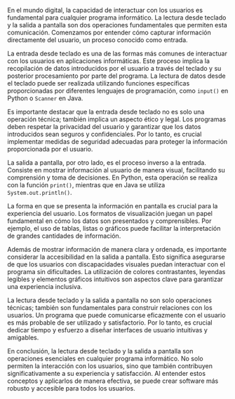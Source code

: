 En el mundo digital, la capacidad de interactuar con los usuarios es fundamental para cualquier programa informático. La lectura desde teclado y la salida a pantalla son dos operaciones fundamentales que permiten esta comunicación. Comenzamos por entender cómo capturar información directamente del usuario, un proceso conocido como entrada.

La entrada desde teclado es una de las formas más comunes de interactuar con los usuarios en aplicaciones informáticas. Este proceso implica la recopilación de datos introducidos por el usuario a través del teclado y su posterior procesamiento por parte del programa. La lectura de datos desde el teclado puede ser realizada utilizando funciones específicas proporcionadas por diferentes lenguajes de programación, como `input()` en Python o `Scanner` en Java.

Es importante destacar que la entrada desde teclado no es solo una operación técnica; también implica un aspecto ético y legal. Los programas deben respetar la privacidad del usuario y garantizar que los datos introducidos sean seguros y confidenciales. Por lo tanto, es crucial implementar medidas de seguridad adecuadas para proteger la información proporcionada por el usuario.

La salida a pantalla, por otro lado, es el proceso inverso a la entrada. Consiste en mostrar información al usuario de manera visual, facilitando su comprensión y toma de decisiones. En Python, esta operación se realiza con la función `print()`, mientras que en Java se utiliza `System.out.println()`.

La forma en que se presenta la información en pantalla es crucial para la experiencia del usuario. Los formatos de visualización juegan un papel fundamental en cómo los datos son presentados y comprensibles. Por ejemplo, el uso de tablas, listas o gráficos puede facilitar la interpretación de grandes cantidades de información.

Además de mostrar información de manera clara y ordenada, es importante considerar la accesibilidad en la salida a pantalla. Esto significa asegurarse de que los usuarios con discapacidades visuales puedan interactuar con el programa sin dificultades. La utilización de colores contrastantes, leyendas legibles y elementos gráficos intuitivos son aspectos clave para garantizar una experiencia inclusiva.

La lectura desde teclado y la salida a pantalla no son solo operaciones técnicas; también son fundamentales para construir relaciones con los usuarios. Un programa que puede comunicarse eficazmente con el usuario es más probable de ser utilizado y satisfactorio. Por lo tanto, es crucial dedicar tiempo y esfuerzo a diseñar interfaces de usuario intuitivas y amigables.

En conclusión, la lectura desde teclado y la salida a pantalla son operaciones esenciales en cualquier programa informático. No solo permiten la interacción con los usuarios, sino que también contribuyen significativamente a su experiencia y satisfacción. Al entender estos conceptos y aplicarlos de manera efectiva, se puede crear software más robusto y accesible para todos los usuarios.
